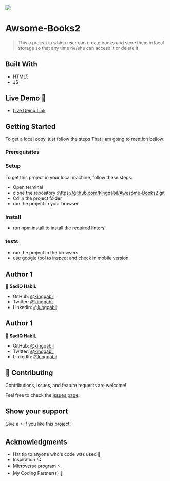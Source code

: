 ![](https://img.shields.io/badge/Microverse-blueviolet)

# Awsome-Books2

> This a project in which user can create books and
> store them in local storage so that any time he/she can access it
> or delete it


## Built With

- HTML5
- JS

## Live Demo 👀

- [Live Demo Link](https://kingqabil.github.io/Awesome-Books2/)

## Getting Started
To get a local copy, just follow the steps That I am going to mention bellow:

### Prerequisites

### Setup
To get this project in your local machine, follow these steps:
- Open terminal
- clone the repository :https://github.com/kingqabil/Awesome-Books2.git
- Cd in the project folder
- run the project in your browser

### install
 - run npm install to install the required linters

 ### tests
 - run the project in the browsers
 - use google tool to inspect and check in mobile version.

 ## Author 1

👤 **SadiQ HabiL**

- GitHub: [@kingqabil](https://github.com/kingqabil)
- Twitter: [@kingqabil](https://twitter.com/kingqabil)
- LinkedIn: [@kingqabil](https://linkedin.com/in/kingqabil)

## Author 1

👤 **SadiQ HabiL**

- GitHub: [@kingqabil](https://github.com/kingqabil)
- Twitter: [@kingqabil](https://twitter.com/kingqabil)
- LinkedIn: [@kingqabil](https://linkedin.com/in/kingqabil)

## 🤝 Contributing

Contributions, issues, and feature requests are welcome!

Feel free to check the [issues page](https://github.com/kingqabil/Awesome-Books2/issues).


## Show your support

Give a ⭐️ if you like this project!


## Acknowledgments

- Hat tip to anyone who's code was used 🔰
- Inspiration 💘
- Microverse program ⚡
- My Coding Partner(s) 🏹